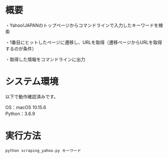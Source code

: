 # 概要

・Yahoo!JAPANのトップページからコマンドラインで入力したキーワードを検索

・1番目にヒットしたページに遷移し、URLを取得（遷移ページからURLを取得するのが条件）

・取得した情報をコマンドラインに出力


# システム環境

以下で動作確認済みです。

OS：macOS 10.15.6  
Python：3.6.9


# 実行方法

```
python scraping_yahoo.py キーワード
```

